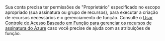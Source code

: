 Sua conta precisa ter permissões de "Proprietário"  especificado no escopo apropriado (sua assinatura ou grupo de recursos), para executar a criação de recursos necessários e o gerenciamento de função. Consulte o [Usar Controle de Acesso Baseado em Função para gerenciar os recursos de assinatura do Azure](../articles/active-directory/role-based-access-control-configure.md) caso você precise de ajuda com as atribuições de função.
